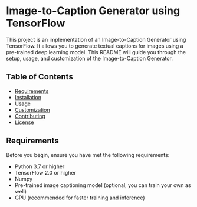 # Image-to-Caption Generator using TensorFlow


This project is an implementation of an Image-to-Caption Generator using TensorFlow. It allows you to generate textual captions for images using a pre-trained deep learning model. This README will guide you through the setup, usage, and customization of the Image-to-Caption Generator.

## Table of Contents

- [Requirements](#requirements)
- [Installation](#installation)
- [Usage](#usage)
- [Customization](#customization)
- [Contributing](#contributing)
- [License](#license)

## Requirements

Before you begin, ensure you have met the following requirements:

- Python 3.7 or higher
- TensorFlow 2.0 or higher
- Numpy
- Pre-trained image captioning model (optional, you can train your own as well)
- GPU (recommended for faster training and inference)


